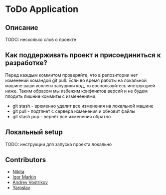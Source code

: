 # ToDo Application

## Описание
TODO: несколько слов о проекте 

## Как поддерживать проект и присоединиться к разработке?
Перед каждым коммитом проверяйте, что в репозитории нет изменений командой git pull. Если во время работы на локальной машине ваши коллеги запушили код, то воспользуйтесь инструкцией ниже. Таким образом мы избежим конфликтов версий и не будем плодить лишние коммиты с изменениями.
- git stash - временно удалит все изменения на локальной машине
- git pull - подтянет с сервера изменения и обновит файлы
- git stash pop - вернёт все изменения обратно

## Локальный setup
TODO: инструкции для запуска проекта локально

## Contributors
- [Nikita](https://github.com/gaikanomer9)
- [Igor Markin](https://github.com/igor-markin)
- [Andrey Vostrikov](https://github.com/vavsar)
- [Yaroslav](https://github.com/zzstop)
